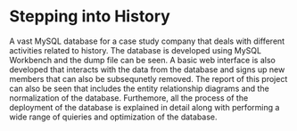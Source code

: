 # Stepping into History
A vast MySQL database for a case study company that deals with different activities related to history. The database is developed using MySQL Workbench and the dump file can be seen. A basic web interface is also developed that interacts with the data from the database and signs up new members that can also be subsequnetly removed.
The report of this project can also be seen that includes the entity relationship diagrams and the normalization of the database. Furthemore, all the process of the deployment of the database is explained in detail along with performing a wide range of quieries and optimization of the database.
